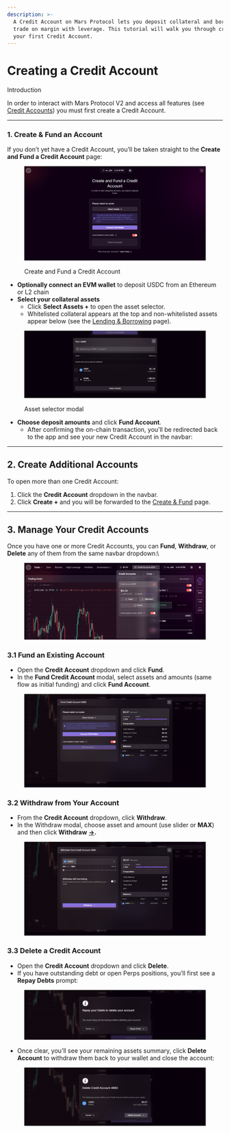 ```yaml
---
description: >-
  A Credit Account on Mars Protocol lets you deposit collateral and borrow or
  trade on margin with leverage. This tutorial will walk you through creating
  your first Credit Account.
---
```


# Creating a Credit Account

Introduction

In order to interact with Mars Protocol V2 and access all features (see [Credit Accounts](../credit-accounts.md)) you must first create a Credit Account.

***

### 1. Create & Fund an Account

If you don’t yet have a Credit Account, you’ll be taken straight to the **Create and Fund a Credit Account** page:

<figure><img src="../.gitbook/assets/image (14).png" alt=""><figcaption><p>Create and Fund a Credit Account</p></figcaption></figure>

* **Optionally connect an EVM wallet** to deposit USDC from an Ethereum or L2 chain
* **Select your collateral assets**
  * Click **Select Assets +** to open the asset selector.
  * Whitelisted collateral appears at the top and non-whitelisted assets appear below (see the [Lending & Borrowing](../lending-and-borrowing.md) page).

<div data-full-width="false"><figure><img src="../.gitbook/assets/image (16).png" alt=""><figcaption><p>Asset selector modal</p></figcaption></figure></div>

* **Choose deposit amounts** and click **Fund Account**.
  * After confirming the on-chain transaction, you’ll be redirected back to the app and see your new Credit Account in the navbar:

***

## 2. Create Additional Accounts

To open more than one Credit Account:

1. Click the **Credit Account** dropdown in the navbar.
2. Click **Create +** and you will be forwarded to the [Create & Fund](creating-a-credit-account.md#id-1.-create-and-fund-an-account) page.

***

## 3. Manage Your Credit Accounts

Once you have one or more Credit Accounts, you can **Fund**, **Withdraw**, or **Delete** any of them from the same navbar dropdown:\


<figure><img src="../.gitbook/assets/image (19).png" alt=""><figcaption></figcaption></figure>

### 3.1 Fund an Existing Account

* Open the **Credit Account** dropdown and click **Fund**.
* In the **Fund Credit Account** modal, select assets and amounts (same flow as initial funding) and click **Fund Account**.

<figure><img src="../.gitbook/assets/image (24).png" alt=""><figcaption></figcaption></figure>

### 3.2 Withdraw from Your Account

* From the **Credit Account** dropdown, click **Withdraw**.
* In the Withdraw modal, choose asset and amount (use slider or **MAX**) and then click **Withdraw** [**→**](https://www.toptal.com/designers/htmlarrows/arrows/right-arrow/)**.**

<figure><img src="../.gitbook/assets/image (25).png" alt=""><figcaption></figcaption></figure>

### 3.3 Delete a Credit Account

* Open the **Credit Account** dropdown and click **Delete**.
* If you have outstanding debt or open Perps positions, you’ll first see a **Repay Debts** prompt:

<figure><img src="../.gitbook/assets/image (21).png" alt=""><figcaption></figcaption></figure>

* Once clear, you’ll see your remaining assets summary, click **Delete Account** to withdraw them back to your wallet and close the account:

<figure><img src="../.gitbook/assets/image (22).png" alt=""><figcaption></figcaption></figure>

